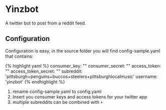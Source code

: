 Yinzbot
==========

A twitter bot to post from a reddit feed.


Configuration
----------
Configuration is easy, in the source folder you will find config-sample.yaml that contains:

{% highlight yaml %}
    consumer_key: ""
    consumer_secret: ""
    access_token: ""
    access_token_secret: ""
    subreddit: 'pittsburgh+penguins+buccos+steelers+pittsburghlocalmusic'
    username: 'yinzbot'
{% endhighlight %}


1. rename config-sample.yaml to config.yaml
2. Insert you consumer keys and access tokens for your twitter app
3. multiple subreddits can be combined with `+`
